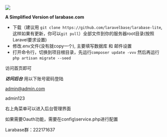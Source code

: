 ![](http://ys-yefeng.com/backup/images/Screenshot.png)

**A Simplified Version of larabase.com**


*   下载（建议用 `git clone https://github.com/laravelbase/larabase-lite`,这样如果有更新，你可以`git pull`）全部文件到你的服务器root目录(按照Laravel要求设置)
*   修改.env文件(没有就copy一个), 主要填写数据库 和 邮件设置
*   打开命令行，切换到项目根目录，先运行`composer update -vvv` 然后再运行`php artisan migrate --seed`

访问首页即可

***访问后台***
用以下账号密码登陆

admin@admin.com

admin123

右上角菜单可以进入后台管理界面


如果需要Oauth功能，需要在config\service.php进行配置



Larabase群：222171637